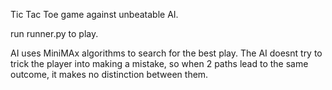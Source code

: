 Tic Tac Toe game against unbeatable AI.

run runner.py to play.

AI uses MiniMAx algorithms to search for the best play. The AI doesnt try to trick the player into making a mistake, so when 2 paths lead to the same outcome, it makes no distinction between them.